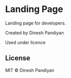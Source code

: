 # Landing Page

Landing page for developers.

Created by Dinesh Pandiyan

Used under licence

## License

MIT © Dinesh Pandiyan
